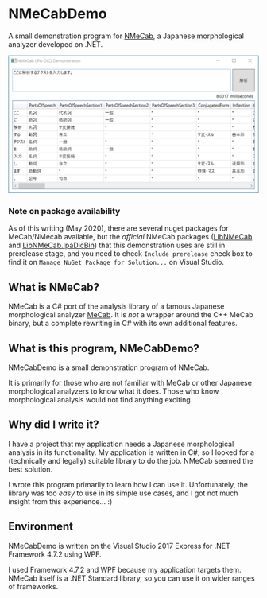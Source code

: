 # NMeCabDemo
A small demonstration program for [NMeCab](https://github.com/komutan/NMeCab), a Japanese morphological analyzer developed on .NET.

![screenshot](images/NMeCabDemo.png)

### Note on package availability
As of this writing (May 2020), there are several nuget packages for MeCab/NMecab available, 
but the _official_ NMeCab packages ([LibNMeCab](https://www.nuget.org/packages/LibNMeCab) and [LibNMeCab.IpaDicBin](LibNMeCab.IpaDicBin)) 
that this demonstration uses are still in prerelease stage,
and you need to check `Include prerelease` check box to find it on `Manage NuGet Package for Solution...` on Visual Studio.

## What is NMeCab?

NMeCab is a C# port of the analysis library of a famous Japanese morphological analyzer [MeCab](https://github.com/taku910/mecab).
It is _not_ a wrapper around the C++ MeCab binary, but a complete rewriting in C# with its own additional features.

## What is this program, NMeCabDemo?

NMeCabDemo is a small demonstration program of NMeCab.

It is primarily for those who are not familiar with MeCab or other Japanese morphological analyzers to know what it does.
Those who know morphological analysis would not find anything exciting.

## Why did I write it?

I have a project that my application needs a Japanese morphological analysis in its functionality.
My application is written in C#, so I looked for a (technically and legally) suitable library to do the job.
NMeCab seemed the best solution.

I wrote this program primarily to learn how I can use it.
Unfortunately, the library was too _easy_ to use in its simple use cases, 
and I got not much insight from this experience... :)

## Environment

NMeCabDemo is written on the Visual Studio 2017 Express for .NET Framework 4.7.2 using WPF.

I used Framework 4.7.2 and WPF because my application targets them.
NMeCab itself is a .NET Standard library, 
so you can use it on wider ranges of frameworks.
